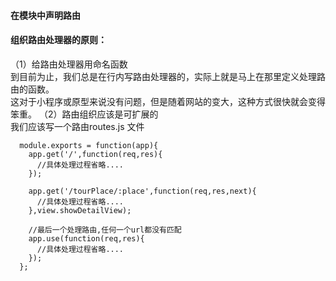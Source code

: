 #### 在模块中声明路由  
#### 组织路由处理器的原则：  
（1）给路由处理器用命名函数  
    到目前为止，我们总是在行内写路由处理器的，实际上就是马上在那里定义处理路由的函数。  
    这对于小程序或原型来说没有问题，但是随着网站的变大，这种方式很快就会变得笨重。
（2）路由组织应该是可扩展的    
    我们应该写一个路由routes.js 文件   

````
  module.exports = function(app){
    app.get('/',function(req,res){
      //具体处理过程省略....
    });

    app.get('/tourPlace/:place',function(req,res,next){
      //具体处理过程省略....
    },view.showDetailView);

    //最后一个处理路由,任何一个url都没有匹配
    app.use(function(req,res){
      //具体处理过程省略....
    });
  };

````

  
     

